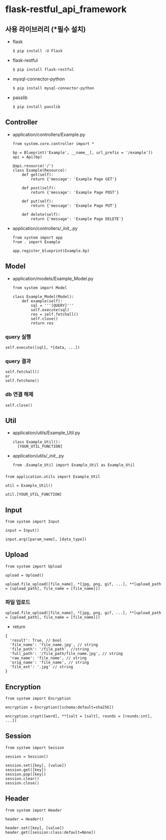 # flask-restful_api_framework

## 사용 라이브러리 (*필수 설치)
* flask
  ```
  $ pip install -U Flask
  ```
* flask-restful
  ```
  $ pip install flask-restful
  ```
* mysql-connector-python
  ```
  $ pip install mysql-connector-python
  ```
* passlib
  ```
  $ pip install passlib
  ```

## Controller
* application/controllers/Example.py
  ```
  from system.core.controller import *

  bp = Blueprint('Example', __name__[, url_prefix = '/example'])
  api = Api(bp)

  @api.resource('/')
  class Example(Resource):
      def get(self):
          return {'message': 'Example Page GET'}

      def post(self):
          return {'message': 'Example Page POST'}

      def put(self):
          return {'message': 'Example Page PUT'}

      def delete(self):
          return {'message': 'Example Page DELETE'}
  ```
* application/controllers/\__init__.py
  ```
  from system import app
  from . import Example

  app.register_blueprint(Example.bp)
  ```

## Model
* application/models/Example_Model.py
  ```
  from system import Model

  class Example_Model(Model):
      def example(self):
          sql = '''[QUERY]'''
          self.execute(sql)
          res = self.fetchall()
          self.close()
          return res
  ```
### query 실행
  ```
  self.execute([sql], *[data, ...])
  ```
### query 결과
  ```
  self.fetchall()
  or
  self.fetchone()
  ```
### db 연결 해제
  ```
  self.close()
  ```

## Util
* application/utils/Example_Util.py
  ```
  class Example_Util():
    [YOUR_UTIL_FUNCTION]
  ```
* application/utils/\__init__.py
  ```
  from .Example_Util import Example_Util as Example_Util
  ```
###
  ```
  from application.utils import Example_Util

  util = Example_Util()

  util.[YOUR_UTIL_FUNCTION]
  ```

## Input
  ```
  from system import Input

  input = Input()

  input.arg([param_name], [data_type])
  ```

## Upload
  ```
  from system import Upload

  upload = Upload()

  upload.file_upload([file_name], *[jpg, png, gif, ...], **[upload_path = [upload_path], file_name = [file_name]])
  ```
### 파일 업로드
  ```
  upload.file_upload([file_name], *[jpg, png, gif, ...], **[upload_path = [upload_path], file_name = [file_name]])
  ```
  * return
  ```
  {
    'result': True, // bool
    'file_name': 'file_name.jpg', // string
    'file_path': '/file_path', //string
    'full_path': '/file_path/file_name.jpg', // string
    'raw_name': 'file_name', // string
    'orig_name': 'file_name', // string
    'file_ext': '.jpg' // string
  }
  ```

## Encryption
  ```
  from system import Encryption

  encryption = Encryption([schema:default=sha256])

  encryption.crypt([word], **[salt = [salt], rounds = [rounds:int], ...])
  ```

## Session
  ```
  from system import Session

  session = Session()

  session.set([key], [value])
  session.get([key])
  session.pop([key])
  session.clear()
  session.close()
  ```

## Header
  ```
  from system import Header

  header = Header()

  header.set([key], [value])
  header.get([session:class:default=None])
  ```